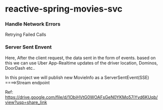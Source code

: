 # reactive-spring-movies-svc

### Handle Network Errors

 Retrying Failed Calls

### Server Sent Envent
Here, After the client request, the data sent in the form of events.
based on this we can use Uber App-Realtime updates of the driver location, Dominos, DoorDash etc..

In this project we will publish new MovieInfo as a ServerSentEvent(SSE) ====>Stream endpoint

Ref: https://drive.google.com/file/d/1ObjHVtG0WOAFsGeN0YKMo57iYvd6KUqb/view?usp=share_link
